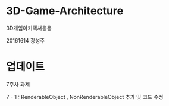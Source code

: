 # 3D-Game-Architecture
3D게임아키텍쳐응용

20161614 강성주

# 업데이트

7주차 과제

7 - 1 : RenderableObject , NonRenderableObject 추가 및  코드 수정

